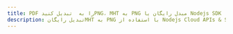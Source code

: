 ---title: PDF را به  تبدیل کنیدPNG، MHT به PNG مبدل رایگان یا Nodejs SDKdescription: تبدیل رایگانMHT به PNG با استفاده از Nodejs Cloud APIs & SDK همچنین اسناد PDF را در Cloud ایجاد، ویرایش و رندر کنید.---